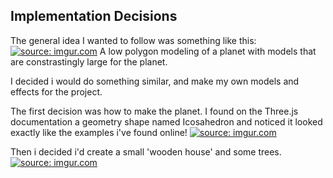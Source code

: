 ## Implementation Decisions
The general idea I wanted to follow was something like this:
<a href="https://imgur.com/xPmd039"><img src="https://i.imgur.com/xPmd039.png" title="source: imgur.com" /></a>
A low polygon modeling of a planet with models that are constrastingly large for the planet.

I decided i would do something similar, and make my own models and effects for the project.

The first decision was how to make the planet. I found on the Three.js documentation a geometry shape named Icosahedron and noticed it looked exactly like the examples i've found online!
<a href="https://imgur.com/yS4Zvis"><img src="https://i.imgur.com/yS4Zvis.png" title="source: imgur.com" /></a>

Then i decided i'd create a small 'wooden house' and some trees.
<a href="https://imgur.com/pK9vW4K"><img src="https://i.imgur.com/pK9vW4K.png" title="source: imgur.com" /></a>
    
      
